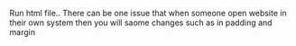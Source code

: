 Run html file..
There can be one issue that when someone open website in their own system then you will saome changes such as in padding and margin

